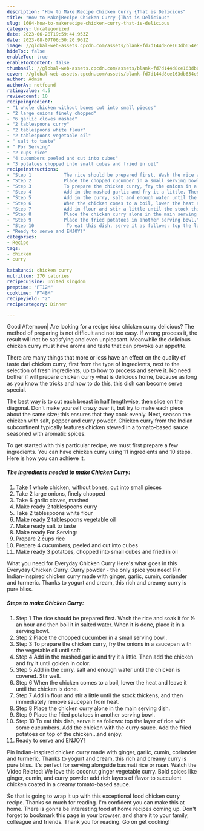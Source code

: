 ```yaml
---
description: "How to Make|Recipe Chicken Curry {That is Delicious"
title: "How to Make|Recipe Chicken Curry {That is Delicious"
slug: 1664-how-to-makerecipe-chicken-curry-that-is-delicious
category: Uncategorized
date: 2023-06-28T19:59:44.953Z
date: 2023-08-07T06:50:20.961Z
image: //global-web-assets.cpcdn.com/assets/blank-fd7d144d8ce163db654e5a02c40b08a2775adb7897d16e4062681dc7e1b2800f.png
hideToc: false
enableToc: true
enableTocContent: false
thumbnail: //global-web-assets.cpcdn.com/assets/blank-fd7d144d8ce163db654e5a02c40b08a2775adb7897d16e4062681dc7e1b2800f.png
cover: //global-web-assets.cpcdn.com/assets/blank-fd7d144d8ce163db654e5a02c40b08a2775adb7897d16e4062681dc7e1b2800f.png
author: Admin
authorAv: notfound
ratingvalue: 4.5
reviewcount: 10
recipeingredient:
- "1 whole chicken without bones cut into small pieces"
- "2 large onions finely chopped"
- "6 garlic cloves mashed"
- "2 tablespoons curry"
- "2 tablespoons white flour"
- "2 tablespoons vegetable oil"
- " salt to taste"
- " For Serving"
- "2 cups rice"
- "4 cucumbers peeled and cut into cubes"
- "3 potatoes chopped into small cubes and fried in oil"
recipeinstructions:
- "Step 1            The rice should be prepared first. Wash the rice and soak it for ½ an hour and then boil it in salted water. When it is done, place it in a serving bowl."
- "Step 2            Place the chopped cucumber in a small serving bowl."
- "Step 3            To prepare the chicken curry, fry the onions in a saucepan with the vegetable oil until soft."
- "Step 4            Add in the mashed garlic and fry it a little. Then add the chicken and fry it until golden in color."
- "Step 5            Add in the curry, salt and enough water until the chicken is covered. Stir well."
- "Step 6            When the chicken comes to a boil, lower the heat and leave it until the chicken is done."
- "Step 7            Add in flour and stir a little until the stock thickens, and then immediately remove saucepan from heat."
- "Step 8            Place the chicken curry alone in the main serving dish."
- "Step 9            Place the fried potatoes in another serving bowl."
- "Step 10            To eat this dish, serve it as follows: top the layer of rice with some cucumbers. Add the chicken with the curry sauce. Add the fried potatoes on top of the chicken…and enjoy."
- "Ready to serve and ENJOY!"
categories:
- Recipe
tags:
- chicken
- curry

katakunci: chicken curry 
nutrition: 270 calories
recipecuisine: United Kingdom
preptime: "PT12M"
cooktime: "PT48M"
recipeyield: "2"
recipecategory: Dinner

---
```



Good Afternoon| Are looking for a recipe idea chicken curry delicious? The method of preparing is not difficult and not too easy. If wrong process it, the result will not be satisfying and even unpleasant. Meanwhile the delicious chicken curry must have aroma and taste that can provoke our appetite.






There are many things that more or less have an effect on the quality of taste dari chicken curry, first from the type of ingredients, next to the selection of fresh ingredients, up to how to process and serve it. No need bother if will prepare chicken curry what is delicious home, because as long as you know the tricks and how to do this, this dish can become serve  special.


The best way is to cut each breast in half lengthwise, then slice on the diagonal. Don&#39;t make yourself crazy over it, but try to make each piece about the same size; this ensures that they cook evenly. Next, season the chicken with salt, pepper and curry powder. Chicken curry from the Indian subcontinent typically features chicken stewed in a tomato-based sauce seasoned with aromatic spices.


To get started with this particular recipe, we must first prepare a few ingredients. You can have chicken curry using 11 ingredients and 10 steps. Here is how you can achieve it.

<!--inarticleads1-->

##### The ingredients needed to make Chicken Curry:

1. Take 1 whole chicken, without bones, cut into small pieces
1. Take 2 large onions, finely chopped
1. Take 6 garlic cloves, mashed
1. Make ready 2 tablespoons curry
1. Take 2 tablespoons white flour
1. Make ready 2 tablespoons vegetable oil
1. Make ready  salt to taste
1. Make ready  For Serving:
1. Prepare 2 cups rice
1. Prepare 4 cucumbers, peeled and cut into cubes
1. Make ready 3 potatoes, chopped into small cubes and fried in oil


What you need for Everyday Chicken Curry Here&#39;s what goes in this Everyday Chicken Curry. Curry powder - the only spice you need! Pin Indian-inspired chicken curry made with ginger, garlic, cumin, coriander and turmeric. Thanks to yogurt and cream, this rich and creamy curry is pure bliss. 

<!--inarticleads2-->

##### Steps to make Chicken Curry:

1. Step 1            The rice should be prepared first. Wash the rice and soak it for ½ an hour and then boil it in salted water. When it is done, place it in a serving bowl.
1. Step 2            Place the chopped cucumber in a small serving bowl.
1. Step 3            To prepare the chicken curry, fry the onions in a saucepan with the vegetable oil until soft.
1. Step 4            Add in the mashed garlic and fry it a little. Then add the chicken and fry it until golden in color.
1. Step 5            Add in the curry, salt and enough water until the chicken is covered. Stir well.
1. Step 6            When the chicken comes to a boil, lower the heat and leave it until the chicken is done.
1. Step 7            Add in flour and stir a little until the stock thickens, and then immediately remove saucepan from heat.
1. Step 8            Place the chicken curry alone in the main serving dish.
1. Step 9            Place the fried potatoes in another serving bowl.
1. Step 10            To eat this dish, serve it as follows: top the layer of rice with some cucumbers. Add the chicken with the curry sauce. Add the fried potatoes on top of the chicken…and enjoy.
1. Ready to serve and ENJOY!

Pin Indian-inspired chicken curry made with ginger, garlic, cumin, coriander and turmeric. Thanks to yogurt and cream, this rich and creamy curry is pure bliss. It&#39;s perfect for serving alongside basmati rice or naan. Watch the Video Related: We love this coconut ginger vegetable curry. Bold spices like ginger, cumin, and curry powder add rich layers of flavor to succulent chicken coated in a creamy tomato-based sauce. 

So that is going to wrap it up with this exceptional food chicken curry recipe. Thanks so much for reading. I'm confident you can make this at home. There is gonna be interesting food at home recipes coming up. Don't forget to bookmark this page in your browser, and share it to your family, colleague and friends. Thank you for reading. Go on get cooking!
